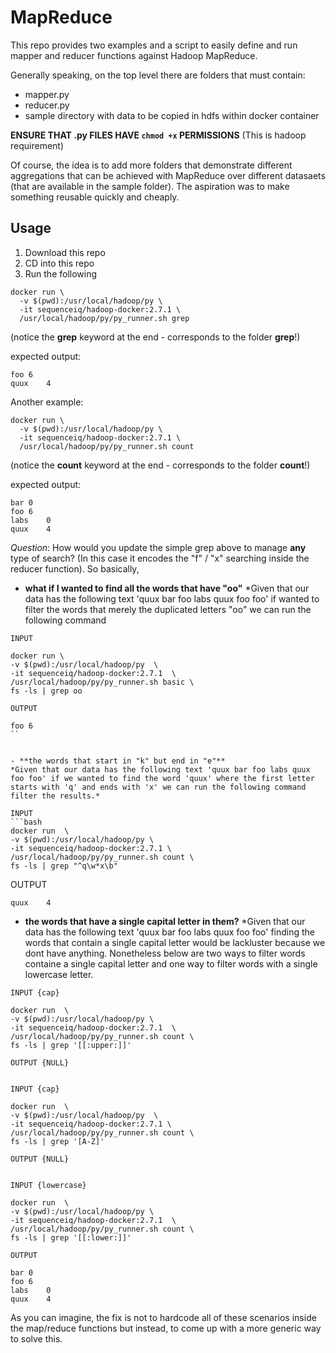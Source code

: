 # MapReduce

This repo provides two examples and a script to easily define and run mapper and reducer functions against Hadoop MapReduce.

Generally speaking, on the top level there are folders that must contain:

* mapper.py
* reducer.py
* sample directory with data to be copied in hdfs within docker container

__ENSURE THAT .py FILES HAVE `chmod +x` PERMISSIONS__
(This is hadoop requirement)

Of course, the idea is to add more folders that demonstrate different aggregations that can be achieved with MapReduce over different datasaets (that are available in the sample folder). The aspiration was to make something reusable quickly and cheaply.

## Usage

1. Download this repo
2. CD into this repo
3. Run the following

```
docker run \
  -v $(pwd):/usr/local/hadoop/py \
  -it sequenceiq/hadoop-docker:2.7.1 \
  /usr/local/hadoop/py/py_runner.sh grep
```
(notice the **grep** keyword at the end - corresponds to the folder **grep**!)

expected output:

```
foo	6
quux	4
```


Another example:

```
docker run \
  -v $(pwd):/usr/local/hadoop/py \
  -it sequenceiq/hadoop-docker:2.7.1 \
  /usr/local/hadoop/py/py_runner.sh count
```
(notice the **count** keyword at the end  - corresponds to the folder **count**!)

expected output:

```
bar	0
foo	6
labs	0
quux	4
```






*Question*: How would you update the simple grep above to manage __any__ type of search? (In this case it encodes the "f" / "x" searching inside the reducer function). So basically, 

- **what if I wanted to find all the words that have "oo"** 
*Given that our data has the following text 'quux bar foo labs quux foo foo' if wanted to filter the words that merely the duplicated letters "oo" we can run the following command

`INPUT`
```
docker run \
-v $(pwd):/usr/local/hadoop/py  \
-it sequenceiq/hadoop-docker:2.7.1  \
/usr/local/hadoop/py/py_runner.sh basic \
fs -ls | grep oo 
```
`OUTPUT`
```
foo	6
``


- **the words that start in "k" but end in "e"** 
*Given that our data has the following text 'quux bar foo labs quux foo foo' if we wanted to find the word 'quux' where the first letter starts with 'q' and ends with 'x' we can run the following command filter the results.* 

INPUT
```bash
docker run  \
-v $(pwd):/usr/local/hadoop/py \
-it sequenceiq/hadoop-docker:2.7.1 \
/usr/local/hadoop/py/py_runner.sh count \
fs -ls | grep "^q\w*x\b"
```
OUTPUT 
~~~
quux	4
~~~


- **the words that have a single capital letter in them?** 
*Given that our data has the following text 'quux bar foo labs quux foo foo' finding the words that contain a single capital letter would be lackluster because we dont have anything. Nonetheless below are two ways to filter words containe a single capital letter and one way to filter words with a single lowercase letter. 

`INPUT {cap}`
```
docker run  \
-v $(pwd):/usr/local/hadoop/py \
-it sequenceiq/hadoop-docker:2.7.1  \
/usr/local/hadoop/py/py_runner.sh count \
fs -ls | grep '[[:upper:]]'
```
`OUTPUT {NULL}` 
~~~

~~~


`INPUT {cap}`
```
docker run  \
-v $(pwd):/usr/local/hadoop/py  \
-it sequenceiq/hadoop-docker:2.7.1 \
/usr/local/hadoop/py/py_runner.sh count \
fs -ls | grep '[A-Z]'
```
`OUTPUT {NULL}` 
~~~

~~~

`INPUT {lowercase}`
```
docker run  \
-v $(pwd):/usr/local/hadoop/py \
-it sequenceiq/hadoop-docker:2.7.1  \
/usr/local/hadoop/py/py_runner.sh count \
fs -ls | grep '[[:lower:]]'
```
`OUTPUT` 
~~~
bar	0
foo	6
labs	0
quux	4
~~~

As you can imagine, the fix is not to hardcode all of these scenarios inside the map/reduce functions but instead, to come up with a more generic way to solve this.




























